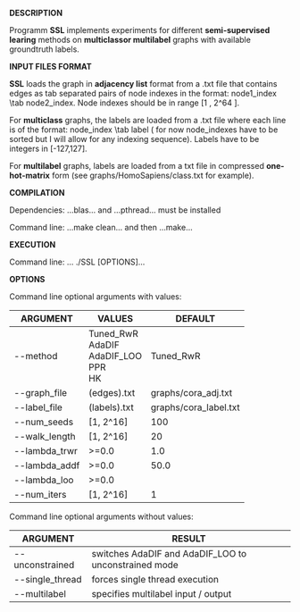 __DESCRIPTION__

Programm __SSL__ implements experiments for different __semi-supervised learing__ methods on __multiclassor multilabel__ graphs with available groundtruth labels. 

__INPUT FILES FORMAT__

__SSL__ loads the graph in __adjacency list__ format from a .txt file that contains edges as tab separated pairs of node indexes in the format: node1_index \tab node2_index. Node indexes should be in range [1 , 2^64 ]. 

For __multiclass__ graphs, the labels are loaded from a .txt file where each line is of the format: node_index \tab label ( for now node_indexes have to be sorted but I will allow for any indexing sequence). Labels have to be integers in [-127,127]. 

For __multilabel__ graphs, labels are loaded from a txt file in compressed __one-hot-matrix__ form (see graphs/HomoSapiens/class.txt for example).


__COMPILATION__

Dependencies: ...blas... and ...pthread...  must be installed

Command line: ...make clean... and then ...make...

__EXECUTION__
		      	 
Command line: ... ./SSL [OPTIONS]...

__OPTIONS__

Command line optional arguments with values:

ARGUMENT | VALUES | DEFAULT
-------- | ------ | -------
--method |  Tuned_RwR <br/> AdaDIF <br/> AdaDIF_LOO <br/> PPR <br/> HK | Tuned_RwR   	
--graph_file | (edges).txt | graphs/cora_adj.txt
--label_file | (labels).txt | graphs/cora_label.txt
--num_seeds | [1, 2^16] | 100
--walk_length | [1, 2^16] | 20
--lambda_trwr | >=0.0 | 1.0
--lambda_addf | >=0.0 | 50.0
--lambda_loo | >=0.0 |     
--num_iters | [1, 2^16] | 1

Command line optional arguments without values:

ARGUMENT | RESULT
-------- | ------
--unconstrained | switches AdaDIF and AdaDIF_LOO to unconstrained mode
--single_thread | forces single thread execution
--multilabel | specifies multilabel input / output















